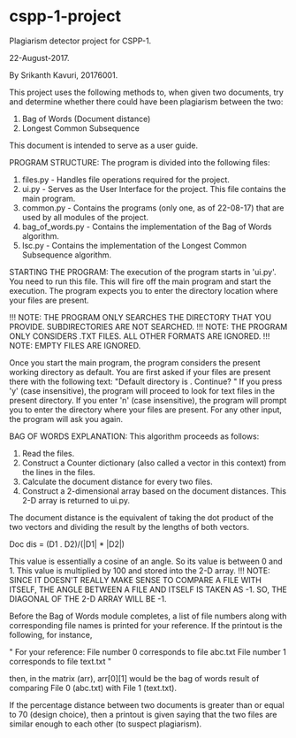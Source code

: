 # cspp-1-project
Plagiarism detector project for CSPP-1.

22-August-2017.

By Srikanth Kavuri, 20176001.

This project uses the following methods to, when given two documents, try and determine whether there could have been plagiarism between the two:
1. Bag of Words (Document distance)
2. Longest Common Subsequence

This document is intended to serve as a user guide.


PROGRAM STRUCTURE:
The program is divided into the following files:
1. files.py - Handles file operations required for the project.
2. ui.py - Serves as the User Interface for the project. This file contains the main program.
3. common.py - Contains the programs (only one, as of 22-08-17) that are used by all modules of the project.
4. bag_of_words.py - Contains the implementation of the Bag of Words algorithm.
5. lsc.py - Contains the implementation of the Longest Common Subsequence algorithm.



STARTING THE PROGRAM:
The execution of the program starts in 'ui.py'. You need to run this file. This will fire off the main program and start the execution.
The program expects you to enter the directory location where your files are present.

!!! NOTE: THE PROGRAM ONLY SEARCHES THE DIRECTORY THAT YOU PROVIDE. SUBDIRECTORIES ARE NOT SEARCHED.
!!! NOTE: THE PROGRAM ONLY CONSIDERS .TXT FILES. ALL OTHER FORMATS ARE IGNORED.
!!! NOTE: EMPTY FILES ARE IGNORED.

Once you start the main program, the program considers the present working directory as default. You are first asked if your files are present there with the following text:
"Default directory is <PWD>. Continue? "
If you press 'y' (case insensitive), the program will proceed to look for text files in the present directory.
If you enter 'n' (case insensitive), the program will prompt you to enter the directory where your files are present.
For any other input, the program will ask you again.



BAG OF WORDS EXPLANATION:
This algorithm proceeds as follows:
1. Read the files.
2. Construct a Counter dictionary (also called a vector in this context) from the lines in the files.
3. Calculate the document distance for every two files.
4. Construct a 2-dimensional array based on the document distances.
This 2-D array is returned to ui.py.

The document distance is the equivalent of taking the dot product of the two vectors and dividing the result by the lengths of both vectors.

Doc dis = (D1 . D2)/(|D1| * |D2|)

This value is essentially a cosine of an angle. So its value is between 0 and 1. This value is multiplied by 100 and stored into the 2-D array.
!!! NOTE: SINCE IT DOESN'T REALLY MAKE SENSE TO COMPARE A FILE WITH ITSELF, THE ANGLE BETWEEN A FILE AND ITSELF IS TAKEN AS -1. SO, THE DIAGONAL           OF THE 2-D ARRAY WILL BE -1.

Before the Bag of Words module completes, a list of file numbers along with corresponding file names is printed for your reference. If the printout is the following, for instance,

"
For your reference:
File number 0 corresponds to file abc.txt
File number 1 corresponds to file text.txt
"

then, in the matrix (arr), arr[0][1] would be the bag of words result of comparing File 0 (abc.txt) with File 1 (text.txt).

If the percentage distance between two documents is greater than or equal to 70 (design choice), then a printout is given saying that the two files are similar enough to each other (to suspect plagiarism).